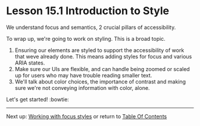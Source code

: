 # Lesson 15.1 Introduction to Style

We understand focus and semantics, 2 crucial pillars of accessibility.

To wrap up, we're going to work on styling. This is a broad topic.
1. Ensuring our elements are styled to support the accessibility of work that weve already done. This means adding styles for focus and various ARIA states.
2. Make sure our UIs are flexible, and can handle being zoomed or scaled up for users who may have trouble reading smaller text.
3. We'll talk about color choices, the importance of contrast and making sure we're not conveying information with color, alone.

Let's get started! :bowtie:

- - -
Next up: [Working with focus styles](ND024_Part2_Lesson15_02.md) or return to [Table Of Contents](./ND024_TableOfContents.md)

